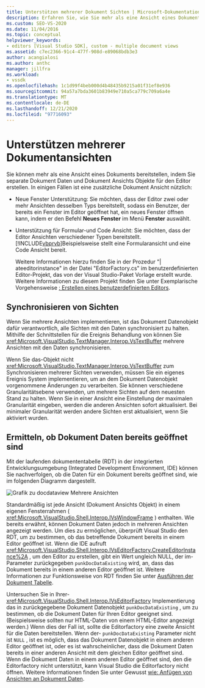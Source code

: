 ```yaml
---
title: Unterstützen mehrerer Dokument Sichten | Microsoft-Dokumentation
description: Erfahren Sie, wie Sie mehr als eine Ansicht eines Dokuments bereitstellen, indem Sie separate Dokument Daten und Dokument Ansichts Objekte für Ihren benutzerdefinierten Editor im Visual Studio SDK verwenden.
ms.custom: SEO-VS-2020
ms.date: 11/04/2016
ms.topic: conceptual
helpviewer_keywords:
- editors [Visual Studio SDK], custom - multiple document views
ms.assetid: c7ec2366-91c4-477f-908d-e89068bdb3e3
author: acangialosi
ms.author: anthc
manager: jillfra
ms.workload:
- vssdk
ms.openlocfilehash: 1c1d99f4beb000d4b48435b9215a01f31ef8e936
ms.sourcegitcommit: 94a57a7bda3601b83949e710a5ca779c709a6a4e
ms.translationtype: MT
ms.contentlocale: de-DE
ms.lasthandoff: 12/21/2020
ms.locfileid: "97716093"
---
```

# <a name="supporting-multiple-document-views"></a>Unterstützen mehrerer Dokumentansichten
Sie können mehr als eine Ansicht eines Dokuments bereitstellen, indem Sie separate Dokument Daten und Dokument Ansichts Objekte für den Editor erstellen. In einigen Fällen ist eine zusätzliche Dokument Ansicht nützlich:

- Neue Fenster Unterstützung: Sie möchten, dass der Editor zwei oder mehr Ansichten desselben Typs bereitstellt, sodass ein Benutzer, der bereits ein Fenster im Editor geöffnet hat, ein neues Fenster öffnen kann, indem er den Befehl **Neues Fenster** im Menü **Fenster** auswählt.

- Unterstützung für Formular-und Code Ansicht: Sie möchten, dass der Editor Ansichten verschiedener Typen bereitstellt. [!INCLUDE[vbprvb](../code-quality/includes/vbprvb_md.md)]Beispielsweise stellt eine Formularansicht und eine Code Ansicht bereit.

  Weitere Informationen hierzu finden Sie in der Prozedur "| ateeditorinstance" in der Datei "EditorFactory.cs" im benutzerdefinierten Editor-Projekt, das von der Visual Studio-Paket Vorlage erstellt wurde. Weitere Informationen zu diesem Projekt finden Sie unter Exemplarische Vorgehensweise [: Erstellen eines benutzerdefinierten Editors](../extensibility/walkthrough-creating-a-custom-editor.md).

## <a name="synchronizing-views"></a>Synchronisieren von Sichten
 Wenn Sie mehrere Ansichten implementieren, ist das Dokument Datenobjekt dafür verantwortlich, alle Sichten mit den Daten synchronisiert zu halten. Mithilfe der Schnittstellen für die Ereignis Behandlung von können Sie <xref:Microsoft.VisualStudio.TextManager.Interop.VsTextBuffer> mehrere Ansichten mit den Daten synchronisieren.

 Wenn Sie das-Objekt nicht <xref:Microsoft.VisualStudio.TextManager.Interop.VsTextBuffer> zum Synchronisieren mehrerer Sichten verwenden, müssen Sie ein eigenes Ereignis System implementieren, um an dem Dokument Datenobjekt vorgenommene Änderungen zu verarbeiten. Sie können verschiedene Granularitätsebene verwenden, um mehrere Sichten auf dem neuesten Stand zu halten. Wenn Sie in einer Ansicht eine Einstellung der maximalen Granularität eingeben, werden die anderen Ansichten sofort aktualisiert. Bei minimaler Granularität werden andere Sichten erst aktualisiert, wenn Sie aktiviert wurden.

## <a name="determining-whether-document-data-is-already-open"></a>Ermitteln, ob Dokument Daten bereits geöffnet sind
 Mit der laufenden dokumententabelle (RDT) in der integrierten Entwicklungsumgebung (Integrated Development Environment, IDE) können Sie nachverfolgen, ob die Daten für ein Dokument bereits geöffnet sind, wie im folgenden Diagramm dargestellt.

 ![Grafik zu docdataview](../extensibility/media/docdataview.gif "Zu docdataview") Mehrere Ansichten

 Standardmäßig ist jede Ansicht (Dokument Ansichts Objekt) in einem eigenen Fensterrahmen ( <xref:Microsoft.VisualStudio.Shell.Interop.IVsWindowFrame> ) enthalten. Wie bereits erwähnt, können Dokument Daten jedoch in mehreren Ansichten angezeigt werden. Um dies zu ermöglichen, überprüft Visual Studio den RDT, um zu bestimmen, ob das betreffende Dokument bereits in einem Editor geöffnet ist. Wenn die IDE aufruft <xref:Microsoft.VisualStudio.Shell.Interop.IVsEditorFactory.CreateEditorInstance%2A> , um den Editor zu erstellen, gibt ein Wert ungleich NULL, der im-Parameter zurückgegeben `punkDocDataExisting` wird, an, dass das Dokument bereits in einem anderen Editor geöffnet ist. Weitere Informationen zur Funktionsweise von RDT finden Sie unter [Ausführen der Dokument Tabelle](../extensibility/internals/running-document-table.md).

 Untersuchen Sie in Ihrer- <xref:Microsoft.VisualStudio.Shell.Interop.IVsEditorFactory> Implementierung das in zurückgegebene Dokument Datenobjekt `punkDocDataExisting` , um zu bestimmen, ob die Dokument Daten für Ihren Editor geeignet sind. (Beispielsweise sollten nur HTML-Daten von einem HTML-Editor angezeigt werden.) Wenn dies der Fall ist, sollte die Editorfactory eine zweite Ansicht für die Daten bereitstellen. Wenn der- `punkDocDataExisting` Parameter nicht ist `NULL` , ist es möglich, dass das Dokument Datenobjekt in einem anderen Editor geöffnet ist, oder es ist wahrscheinlicher, dass die Dokument Daten bereits in einer anderen Ansicht mit dem gleichen Editor geöffnet sind. Wenn die Dokument Daten in einem anderen Editor geöffnet sind, den die Editorfactory nicht unterstützt, kann Visual Studio die Editorfactory nicht öffnen. Weitere Informationen finden Sie unter Gewusst [wie: Anfügen von Ansichten an Dokument Daten](../extensibility/how-to-attach-views-to-document-data.md).
